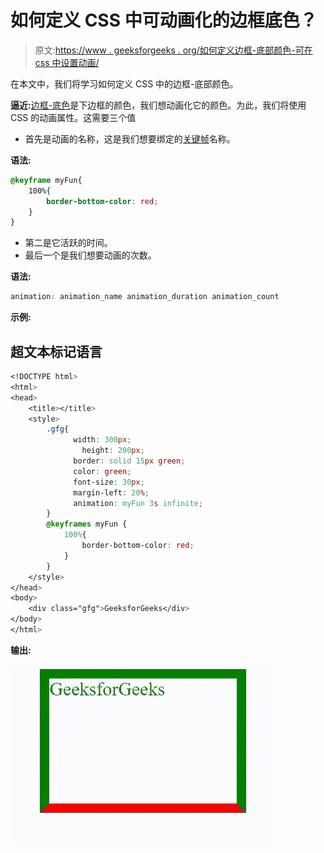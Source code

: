 # 如何定义 CSS 中可动画化的边框底色？

> 原文:[https://www . geeksforgeeks . org/如何定义边框-底部颜色-可在 css 中设置动画/](https://www.geeksforgeeks.org/how-to-define-the-border-bottom-color-is-animatable-in-css/)

在本文中，我们将学习如何定义 CSS 中的边框-底部颜色。

**逼近:**[边框-底色](https://www.geeksforgeeks.org/css-border-bottom-color-property/)是下边框的颜色，我们想动画化它的颜色。为此，我们将使用 CSS 的动画属性。这需要三个值

*   首先是动画的名称，这是我们想要绑定的[关键帧](https://www.geeksforgeeks.org/css-keyframes-rule/)名称。

**语法:**

```css
@keyframe myFun{
    100%{
        border-bottom-color: red;
    }
}
```

*   第二是它活跃的时间。
*   最后一个是我们想要动画的次数。

**语法:**

```css
animation: animation_name animation_duration animation_count
```

**示例:**

## 超文本标记语言

```css
<!DOCTYPE html>
<html>
<head>
    <title></title>
    <style>
        .gfg{
              width: 300px;
                height: 200px;
              border: solid 15px green;
              color: green;
              font-size: 30px;
              margin-left: 20%;
              animation: myFun 3s infinite;
        }
        @keyframes myFun {
            100%{
                border-bottom-color: red;
            }
        }
    </style>
</head>
<body>
    <div class="gfg">GeeksforGeeks</div>
</body>
</html>
```

**输出:**

![](img/09cf963c91ccb8c89b003d41fa23390b.png)